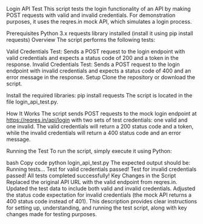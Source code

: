 Login API Test
This script tests the login functionality of an API by making POST requests with valid and invalid credentials. For demonstration purposes, it uses the reqres.in mock API, which simulates a login process.

Prerequisites
Python 3.x
requests library installed (install it using pip install requests)
Overview
The script performs the following tests:

Valid Credentials Test: Sends a POST request to the login endpoint with valid credentials and expects a status code of 200 and a token in the response.
Invalid Credentials Test: Sends a POST request to the login endpoint with invalid credentials and expects a status code of 400 and an error message in the response.
Setup
Clone the repository or download the script.

Install the required libraries:
pip install requests
The script is located in the file login_api_test.py.

How It Works
The script sends POST requests to the mock login endpoint at https://reqres.in/api/login with two sets of test credentials: one valid and one invalid. The valid credentials will return a 200 status code and a token, while the invalid credentials will return a 400 status code and an error message.

Running the Test
To run the script, simply execute it using Python:

bash
Copy code
python login_api_test.py
The expected output should be:
Running tests...
Test for valid credentials passed!
Test for invalid credentials passed!
All tests completed successfully!
Key Changes in the Script
Replaced the original API URL with the valid endpoint from reqres.in.
Updated the test data to include both valid and invalid credentials.
Adjusted the status code expectation for invalid credentials (the mock API returns a 400 status code instead of 401).
This description provides clear instructions for setting up, understanding, and running the test script, along with key changes made for testing purposes.
